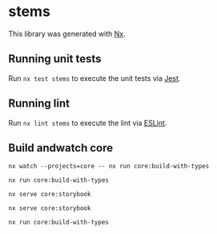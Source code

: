 # stems

This library was generated with [Nx](https://nx.dev).

## Running unit tests

Run `nx test stems` to execute the unit tests via [Jest](https://jestjs.io).

## Running lint

Run `nx lint stems` to execute the lint via [ESLint](https://eslint.org/).

## Build andwatch core

`nx watch --projects=core -- nx run core:build-with-types`

`nx run core:build-with-types`

`nx serve core:storybook`

`nx serve core:storybook`

`nx run core:build-with-types`
